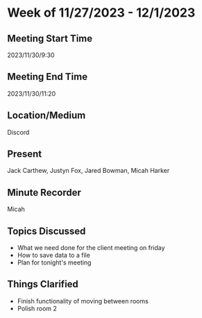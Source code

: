 # Week of 11/27/2023 - 12/1/2023
## Meeting Start Time
2023/11/30/9:30

## Meeting End Time
2023/11/30/11:20

## Location/Medium
Discord

## Present
Jack Carthew, Justyn Fox, Jared Bowman, Micah Harker

## Minute Recorder
Micah

## Topics Discussed
- What we need done for the client meeting on friday 
- How to save data to a file
- Plan for tonight's meeting

## Things Clarified
- Finish functionality of moving between rooms
- Polish room 2
